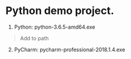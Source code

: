 # Python demo project.

1. Python: python-3.6.5-amd64.exe

> Add to path

2. PyCharm: pycharm-professional-2018.1.4.exe